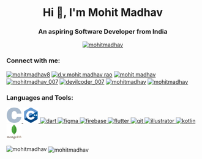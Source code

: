 <h1 align="center">Hi 👋, I'm Mohit Madhav</h1>
<h3 align="center">An aspiring Software Developer from India</h3>

<p align="center"> <a href="https://github.com/ryo-ma/github-profile-trophy"><img src="https://github-profile-trophy.vercel.app/?username=mohitmadhav" alt="mohitmadhav" /></a> </p>


<h3 align="left">Connect with me:</h3>
<p align="left">
<a href="https://twitter.com/mohitmadhav8" target="blank"><img align="center" src="https://cdn.jsdelivr.net/npm/simple-icons@3.0.1/icons/twitter.svg" alt="mohitmadhav8" height="30" width="40" /></a>
<a href="https://linkedin.com/in/d.v.mohit madhav rao" target="blank"><img align="center" src="https://cdn.jsdelivr.net/npm/simple-icons@3.0.1/icons/linkedin.svg" alt="d.v.mohit madhav rao" height="30" width="40" /></a>
<a href="https://fb.com/mohit madhav" target="blank"><img align="center" src="https://cdn.jsdelivr.net/npm/simple-icons@3.0.1/icons/facebook.svg" alt="mohit madhav" height="30" width="40" /></a>
<a href="https://instagram.com/mohitmadhav_007" target="blank"><img align="center" src="https://cdn.jsdelivr.net/npm/simple-icons@3.0.1/icons/instagram.svg" alt="mohitmadhav_007" height="30" width="40" /></a>
<a href="https://www.codechef.com/users/devilcoder_007" target="blank"><img align="center" src="https://cdn.jsdelivr.net/npm/simple-icons@3.1.0/icons/codechef.svg" alt="devilcoder_007" height="30" width="40" /></a>
<a href="https://www.hackerrank.com/mohitmadhav" target="blank"><img align="center" src="https://cdn.jsdelivr.net/npm/simple-icons@3.0.1/icons/hackerrank.svg" alt="mohitmadhav" height="30" width="40" /></a>
<a href="https://auth.geeksforgeeks.org/user/mohitmadhav" target="blank"><img align="center" src="https://cdn.jsdelivr.net/npm/simple-icons@3.0.1/icons/geeksforgeeks.svg" alt="mohitmadhav" height="30" width="40" /></a>
</p>


<h3 align="left">Languages and Tools:</h3>
<p align="left"> <a href="https://www.cprogramming.com/" target="_blank"> <img src="https://raw.githubusercontent.com/devicons/devicon/master/icons/c/c-original.svg" alt="c" width="40" height="40"/> </a> <a href="https://www.w3schools.com/cpp/" target="_blank"> <img src="https://raw.githubusercontent.com/devicons/devicon/master/icons/cplusplus/cplusplus-original.svg" alt="cplusplus" width="40" height="40"/> </a> <a href="https://dart.dev" target="_blank"> <img src="https://www.vectorlogo.zone/logos/dartlang/dartlang-icon.svg" alt="dart" width="40" height="40"/> </a> <a href="https://www.figma.com/" target="_blank"> <img src="https://www.vectorlogo.zone/logos/figma/figma-icon.svg" alt="figma" width="40" height="40"/> </a> <a href="https://firebase.google.com/" target="_blank"> <img src="https://www.vectorlogo.zone/logos/firebase/firebase-icon.svg" alt="firebase" width="40" height="40"/> </a> <a href="https://flutter.dev" target="_blank"> <img src="https://www.vectorlogo.zone/logos/flutterio/flutterio-icon.svg" alt="flutter" width="40" height="40"/> </a> <a href="https://git-scm.com/" target="_blank"> <img src="https://www.vectorlogo.zone/logos/git-scm/git-scm-icon.svg" alt="git" width="40" height="40"/> </a> <a href="https://www.adobe.com/in/products/illustrator.html" target="_blank"> <img src="https://www.vectorlogo.zone/logos/adobe_illustrator/adobe_illustrator-icon.svg" alt="illustrator" width="40" height="40"/> </a> <a href="https://kotlinlang.org" target="_blank"> <img src="https://www.vectorlogo.zone/logos/kotlinlang/kotlinlang-icon.svg" alt="kotlin" width="40" height="40"/> </a> <a href="https://www.mongodb.com/" target="_blank"> <img src="https://raw.githubusercontent.com/devicons/devicon/master/icons/mongodb/mongodb-original-wordmark.svg" alt="mongodb" width="40" height="40"/> </a> </p>

<p><img align="left" src="https://github-readme-stats.vercel.app/api/top-langs?username=mohitmadhav&show_icons=true&theme=merko&title_color=19cc91&text_color=19cc91&locale=en&layout=compact" alt="mohitmadhav" /></p>

<p>&nbsp;<img align="center" src="https://github-readme-stats.vercel.app/api?username=mohitmadhav&show_icons=true&theme=merko&title_color=19cc91&text_color=19cc91&locale=en" alt="mohitmadhav" /></p>
